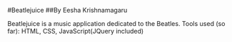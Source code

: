 #Beatlejuice
##By Eesha Krishnamagaru

Beatlejuice is a music application dedicated to the Beatles.
Tools used (so far): HTML, CSS, JavaScript(JQuery included)

